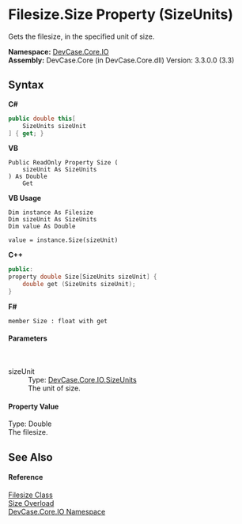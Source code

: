 # Filesize.Size Property (SizeUnits)
 

Gets the filesize, in the specified unit of size.

**Namespace:**&nbsp;<a href="N_DevCase_Core_IO">DevCase.Core.IO</a><br />**Assembly:**&nbsp;DevCase.Core (in DevCase.Core.dll) Version: 3.3.0.0 (3.3)

## Syntax

**C#**<br />
``` C#
public double this[
	SizeUnits sizeUnit
] { get; }
```

**VB**<br />
``` VB
Public ReadOnly Property Size ( 
	sizeUnit As SizeUnits
) As Double
	Get
```

**VB Usage**<br />
``` VB Usage
Dim instance As Filesize
Dim sizeUnit As SizeUnits
Dim value As Double

value = instance.Size(sizeUnit)

```

**C++**<br />
``` C++
public:
property double Size[SizeUnits sizeUnit] {
	double get (SizeUnits sizeUnit);
}
```

**F#**<br />
``` F#
member Size : float with get

```


#### Parameters
&nbsp;<dl><dt>sizeUnit</dt><dd>Type: <a href="T_DevCase_Core_IO_SizeUnits">DevCase.Core.IO.SizeUnits</a><br />The unit of size.</dd></dl>

#### Property Value
Type: Double<br />The filesize.

## See Also


#### Reference
<a href="T_DevCase_Core_IO_Filesize">Filesize Class</a><br /><a href="Overload_DevCase_Core_IO_Filesize_Size">Size Overload</a><br /><a href="N_DevCase_Core_IO">DevCase.Core.IO Namespace</a><br />